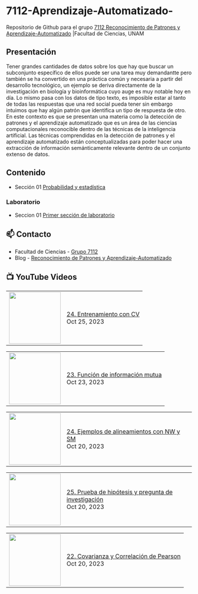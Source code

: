 # 7112-Aprendizaje-Automatizado-
Repositorio de Github para el grupo   [7112 Reconocimiento de Patrones y Aprendizaje-Automatizado](https://www.fciencias.unam.mx/docencia/horarios/presentacion/347481) |Facultad de Ciencias, UNAM

## Presentación
Tener grandes cantidades de datos sobre los que hay que buscar un subconjunto específico de ellos puede ser una tarea muy demandantte pero también se ha convertido en una práctica común y necesaria a partir del desarrollo tecnológico, un ejemplo se deriva directamente de la investigación en biología y bioinformática cuyo auge es muy notable hoy en día. Lo mismo pasa con los datos de tipo texto, es imposible estar al tanto de todas las respuestas que una red social pueda tener sin embargo intuimos que hay algún patrón que identifica un tipo de respuesta de otro. En este contexto es que se presentan una materia como la detección de patrones y el aprendizaje automatizado que es un área de las ciencias computacionales reconocible dentro de las técnicas de la inteligencia artificial. Las técnicas comprendidas en la detección de patrones y el aprendizaje automatizado están conceptualizadas para poder hacer una extracción de información semánticamente relevante dentro de un conjunto extenso de datos.

## Contenido
- Sección 01  [Probabilidad y estadística](https://github.com/7122-Aprendizaje-Automatizado/7112-Aprendizaje-Automatizado-/tree/main/Secci%C3%B3n%2001%20Probabilidad%20y%20Estadistica)

### Laboratorio
- Seccion 01  [Primer sección de laboratorio](https://github.com/7122-Aprendizaje-Automatizado/7112-Aprendizaje-Automatizado-/tree/main/Secci%C3%B3n01-Laboratorio)


## 📫 Contacto
- Facultad de Ciencias - [Grupo 7112](https://www.fciencias.unam.mx/docencia/horarios/presentacion/347481)
- Blog - [Reconocimiento de Patrones y Aprendizaje-Automatizado](https://sites.google.com/view/patronesciencias/inicio)

##  📺 	YouTube Videos
<!-- BLOG-POST-LIST:START --><table><tr><td><a href="https://www.youtube.com/watch?v=ts2oJIhCqNg"><img width="140px" src="https://i.ytimg.com/vi/ts2oJIhCqNg/mqdefault.jpg"></a></td>
<td><a href="https://www.youtube.com/watch?v=ts2oJIhCqNg">24. Entrenamiento con CV</a><br/>Oct 25, 2023</td></tr></table>
<table><tr><td><a href="https://www.youtube.com/watch?v=oC5C7DFO5d8"><img width="140px" src="https://i.ytimg.com/vi/oC5C7DFO5d8/mqdefault.jpg"></a></td>
<td><a href="https://www.youtube.com/watch?v=oC5C7DFO5d8">23. Función de información mutua</a><br/>Oct 23, 2023</td></tr></table>
<table><tr><td><a href="https://www.youtube.com/watch?v=A1i6aahO-8U"><img width="140px" src="https://i.ytimg.com/vi/A1i6aahO-8U/mqdefault.jpg"></a></td>
<td><a href="https://www.youtube.com/watch?v=A1i6aahO-8U">24. Ejemplos de alineamientos con NW y SM</a><br/>Oct 20, 2023</td></tr></table>
<table><tr><td><a href="https://www.youtube.com/watch?v=YskOnAeSVZI"><img width="140px" src="https://i.ytimg.com/vi/YskOnAeSVZI/mqdefault.jpg"></a></td>
<td><a href="https://www.youtube.com/watch?v=YskOnAeSVZI">25. Prueba de hipótesis y pregunta de investigación</a><br/>Oct 20, 2023</td></tr></table>
<table><tr><td><a href="https://www.youtube.com/watch?v=l--IbcsVTuQ"><img width="140px" src="https://i.ytimg.com/vi/l--IbcsVTuQ/mqdefault.jpg"></a></td>
<td><a href="https://www.youtube.com/watch?v=l--IbcsVTuQ">22. Covarianza y Correlación de Pearson</a><br/>Oct 20, 2023</td></tr></table>
<!-- BLOG-POST-LIST:END -->
